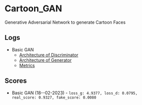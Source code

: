 # Cartoon_GAN
Generative Adversarial Network to generate Cartoon Faces

## Logs
- Basic GAN
  - [Architecture of Discriminator]("./Logs/BasicGAN/D.pth")
  - [Architecture of Generator]("./Logs/BasicGAN/G.pth")
  - [Metrics]("./Logs/BasicGAN/BasicGAN.pickle")


## Scores
- Basic GAN (18--02-2023) - `loss_g: 4.9377, loss_d: 0.0795, real_score: 0.9327, fake_score: 0.0080`